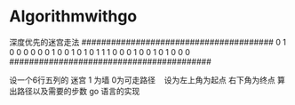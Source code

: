 # Algorithmwithgo
深度优先的迷宫走法
#######################################
0 1 0 0 0
0 0 0 1 0
0 1 0 1 0
1 1 1 0 0
0 1 0 0 1
0 1 0 0 0
#########################################



设一个6行五列的 迷宫  1 为墙 0为可走路径    设为左上角为起点 右下角为终点
算出路径以及需要的步数
go 语言的实现
